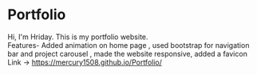 # Portfolio
Hi, I'm Hriday. This is my portfolio website.<br />
Features- Added animation on home page , used bootstrap for navigation bar and project carousel , made the website responsive, added a favicon <br />
Link -> https://mercury1508.github.io/Portfolio/
